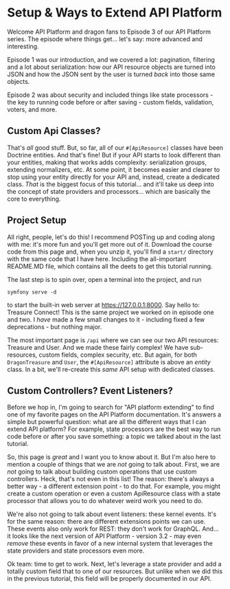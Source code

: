 # Setup & Ways to Extend API Platform

Welcome API Platform and dragon fans to Episode 3 of our API Platform series. The
episode where things get... let's say: more advanced and interesting.

Episode 1 was our introduction, and we covered a lot: pagination, filtering and
a lot about serialization: how our API resource objects are turned into JSON and
how the JSON sent by the user is turned *back* into those same objects.

Episode 2 was about security and included things like state processors - the key
to running code before or after saving - custom fields, validation, voters, and more.

## Custom Api Classes?

That's *all* good stuff. But, so far, all of our `#[ApiResource]` classes have been
Doctrine entities. And that's fine! But if your API starts to look different than
your entities, making that works adds complexity: serialization groups, extending
normalizers, etc. At some point, it becomes easier and clearer to stop using your
entity directly for your API and, instead, create a dedicated class. *That* is the
biggest focus of this tutorial... and it'll take us deep into the concept of
state providers and processors... which are basically the core to everything.

## Project Setup

All right, people, let's do this! I recommend POSTing up and coding along with me:
it's more fun and you'll get more out of it. Download the course code from this
page and, when you unzip it, you'll find a `start/` directory with the same code
that I have here. Including the all-important README.MD file, which contains all
the deets to get this tutorial running.

The last step is to spin over, open a terminal into the project, and run

```terminal
symfony serve -d
```

to start the built-in web server at https://127.0.0.1:8000. Say hello to: Treasure
Connect! This is the same project we worked on in episode one and two. I *have*
made a few small changes to it - including fixed a few deprecations - but nothing
major.

The most important page is `/api` where we can see our two API resources:
Treasure and User. And we made these fairly complex! We have sub-resources, 
custom fields, complex security, etc. But again, for both `DragonTreasure` and
`User`, the `#[ApiResource]` attribute is above an *entity* class. In a bit, we'll
re-create this *same* API setup with dedicated classes.

## Custom Controllers? Event Listeners?

Before we hop in, I'm going to search for "API platform extending" to find one of
my favorite pages on the API Platform documentation. It's answers a simple but powerful
question: what are all the different ways that I can extend API platform? For example,
state processors are the best way to run code before or after you save something:
a topic we talked about in the last tutorial.

So, this page is *great* and I want you to know about it. But I'm also here to
mention a couple of things that we are *not* going to talk about. First, we are *not*
going to talk about building custom operations that use custom controllers. Heck,
that's not even in this list! The reason: there's always a better way - a different
extension point - to do that. For example, you might create a custom operation
or even a custom ApiResource class with a state processor that allows you to do
whatever weird work you need to do.

We're also not going to talk about event listeners: these kernel events. It's for
the same reason: there are different extensions points we can use. These events also
only work for REST: they don't work for GraphQL. And... it looks like the next version
of API Platform - version 3.2 - may even *remove* these events in favor of a new
internal system that leverages the state providers and state processors even more.

Ok team: time to get to work. Next, let's leverage a state provider and add a totally
custom field that to one of our resources. But unlike when we did this in the previous
tutorial, this field will be properly documented in our API.
